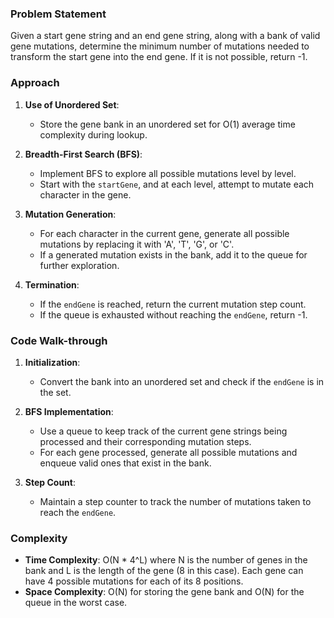 ### Problem Statement
Given a start gene string and an end gene string, along with a bank of valid gene mutations, determine the minimum number of mutations needed to transform the start gene into the end gene. If it is not possible, return -1.

### Approach
1. **Use of Unordered Set**: 
   - Store the gene bank in an unordered set for O(1) average time complexity during lookup.

2. **Breadth-First Search (BFS)**:
   - Implement BFS to explore all possible mutations level by level.
   - Start with the `startGene`, and at each level, attempt to mutate each character in the gene.

3. **Mutation Generation**:
   - For each character in the current gene, generate all possible mutations by replacing it with 'A', 'T', 'G', or 'C'.
   - If a generated mutation exists in the bank, add it to the queue for further exploration.

4. **Termination**:
   - If the `endGene` is reached, return the current mutation step count.
   - If the queue is exhausted without reaching the `endGene`, return -1.

### Code Walk-through
1. **Initialization**:
   - Convert the bank into an unordered set and check if the `endGene` is in the set.

2. **BFS Implementation**:
   - Use a queue to keep track of the current gene strings being processed and their corresponding mutation steps.
   - For each gene processed, generate all possible mutations and enqueue valid ones that exist in the bank.

3. **Step Count**:
   - Maintain a step counter to track the number of mutations taken to reach the `endGene`.

### Complexity
- **Time Complexity**: O(N * 4^L) where N is the number of genes in the bank and L is the length of the gene (8 in this case). Each gene can have 4 possible mutations for each of its 8 positions.
- **Space Complexity**: O(N) for storing the gene bank and O(N) for the queue in the worst case.
